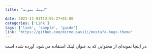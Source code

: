```yaml
---
title: "لینک نمونه"

date: 2021-11-01T13:05:27+01:00
categories: ['Link']
tags: ['link', 'sample', 'guide']
link: "https://github.com/mirmousaviii/mostafa-hugo-theme"
---
```

در اینجا نمونه‌ای از محتوایی که به عنوان لینک استفاده می‌شود، آورده شده است.